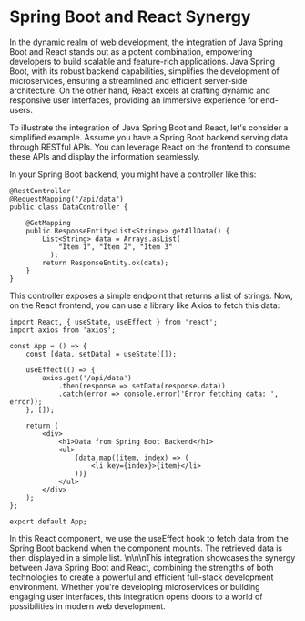 # Spring Boot and React Synergy

In the dynamic realm of web development, the integration of Java Spring Boot and React stands out as a potent combination, empowering developers to build scalable and feature-rich applications. Java Spring Boot, with its robust backend capabilities, simplifies the development of microservices, ensuring a streamlined and efficient server-side architecture. On the other hand, React excels at crafting dynamic and responsive user interfaces, providing an immersive experience for end-users.



To illustrate the integration of Java Spring Boot and React, let's consider a simplified example. Assume you have a Spring Boot backend serving data through RESTful APIs. You can leverage React on the frontend to consume these APIs and display the information seamlessly.  

In your Spring Boot backend, you might have a controller like this:



```
@RestController
@RequestMapping("/api/data")
public class DataController {

    @GetMapping
    public ResponseEntity<List<String>> getAllData() {
        List<String> data = Arrays.asList(
            "Item 1", "Item 2", "Item 3"
          );
        return ResponseEntity.ok(data);
    }
}
```

This controller exposes a simple endpoint that returns a list of strings. Now, on the React frontend, you can use a library like Axios to fetch this data:


```
import React, { useState, useEffect } from 'react';
import axios from 'axios';

const App = () => {
    const [data, setData] = useState([]);

    useEffect(() => {
        axios.get('/api/data')
            .then(response => setData(response.data))
            .catch(error => console.error('Error fetching data: ', error));
    }, []);

    return (
        <div>
            <h1>Data from Spring Boot Backend</h1>
            <ul>
                {data.map((item, index) => (
                    <li key={index}>{item}</li>
                ))}
            </ul>
        </div>
    );
};

export default App;
```


In this React component, we use the useEffect hook to fetch data from the Spring Boot backend when the component mounts. The retrieved data is then displayed in a simple list.  \n\n\nThis integration showcases the synergy between Java Spring Boot and React, combining the strengths of both technologies to create a powerful and efficient full-stack development environment. Whether you're developing microservices or building engaging user interfaces, this integration opens doors to a world of possibilities in modern web development.
